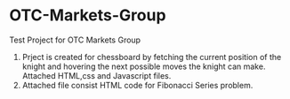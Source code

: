 # OTC-Markets-Group
Test Project for OTC Markets Group

1. Prject is created for chessboard by fetching the current position of the knight and hovering the next possible moves the knight can make. Attached HTML,css and Javascript files. 
2. Attached file consist HTML code for Fibonacci Series problem.
